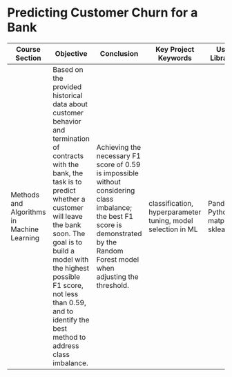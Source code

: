 # Predicting Customer Churn for a Bank

| Course Section                      | Objective                                                                                                                                                         | Conclusion                                                                                                                                                         | Key Project Keywords                 | Used Libraries                      |
|-------------------------------------|-------------------------------------------------------------------------------------------------------------------------------------------------------------------|---------------------------------------------------------------------------------------------------------------------------------------------------------------------|--------------------------------------|-------------------------------------|
| Methods and Algorithms in Machine Learning | Based on the provided historical data about customer behavior and termination of contracts with the bank, the task is to predict whether a customer will leave the bank soon. The goal is to build a model with the highest possible F1 score, not less than 0.59, and to identify the best method to address class imbalance. | Achieving the necessary F1 score of 0.59 is impossible without considering class imbalance; the best F1 score is demonstrated by the Random Forest model when adjusting the threshold. | classification, hyperparameter tuning, model selection in ML | Pandas, Python, matplotlib, sklearn |
